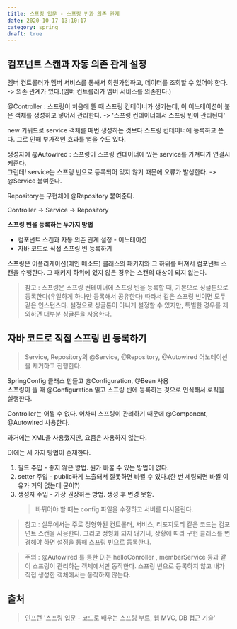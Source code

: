 ```yaml
---
title: 스프링 입문 - 스프링 빈과 의존 관계
date: 2020-10-17 13:10:17
category: spring
draft: true
---
```


## 컴포넌트 스캔과 자동 의존 관계 설정

멤버 컨트롤러가 멤버 서비스를 통해서 회원가입하고, 데이터를 조회할 수 있어야 한다. -> 의존 관계가 있다.(멤버 컨트롤러가 멤버 서비스를 의존한다.)

@Controller : 스프링이 처음에 뜰 때 스프링 컨테이너가 생기는데, 이 어노테이션이 붙은 객체를 생성하고 넣어서 관리한다. -> '스프링 컨테이너에서 스프링 빈이 관리된다'

new 키워드로 service 객체를 매번 생성하는 것보다 스프링 컨테이너에 등록하고 쓴다. 그로 인해 부가적인 효과를 얻을 수도 있다.

생성자에 @Autowired : 스프링이 스프링 컨테이너에 있는 service를 가져다가 연결시켜준다.   
그런데! service는 스프링 빈으로 등록되어 있지 않기 때문에 오류가 발생한다. -> @Service 붙여준다.

Repository는 구현체에 @Repository 붙여준다.

Controller -> Service -> Repository

**스프링 빈을 등록하는 두가지 방법**
- 컴포넌트 스캔과 자동 의존 관계 설정 - 어노테이션
- 자바 코드로 직접 스프링 빈 등록하기

스프링은 어플리케이션(메인 메소드) 클래스의 패키지와 그 하위를 뒤져서 컴포넌트 스캔을 수행한다. 그 패키지 하위에 있지 않은 경우는 스캔의 대상이 되지 않는다.

> 참고 : 스프링은 스프링 컨테이너에 스프링 빈을 등록할 때, 기본으로 싱글톤으로 등록한다(유일하게 하나만 등록해서 공유한다) 따라서 같은 스프링 빈이면 모두 같은 인스턴스다. 설정으로 싱글톤이 아니게 설정할 수 있지만, 특별한 경우를 제외하면 대부분 싱글톤을 사용한다.


## 자바 코드로 직접 스프링 빈 등록하기

> Service, Repository의 @Service, @Repository, @Autowired 어노테이션을 제거하고 진행한다.

SpringConfig 클래스 만들고 @Configuration, @Bean 사용   
스프링이 뜰 때 @Configuration 읽고 스프링 빈에 등록하는 것으로 인식해서 로직을 실행한다.

Controller는 어쩔 수 없다. 어차피 스프링이 관리하기 때문에 @Component, @Autowired 사용한다.

과거에는 XML을 사용했지만, 요즘은 사용하지 않는다.

DI에는 세 가지 방법이 존재한다.
1. 필드 주입 - 좋지 않은 방법. 뭔가 바꿀 수 있는 방법이 없다.
2. setter 주입 - public하게 노출돼서 잘못하면 바뀔 수 있다.(한 번 세팅되면 바뀔 이유가 거의 없는데 굳이?)
3. 생성자 주입 - 가장 권장하는 방법. 생성 후 변경 못함.
    > 바뀌어야 할 때는 config 파일을 수정하고 서버를 다시올린다.

> 참고 : 실무에서는 주로 정형화된 컨트롤러, 서비스, 리포지토리 같은 코드는 컴포넌트 스캔을 사용한다. 그리고 정형화 되지 않거나, 상황에 따라 구현 클래스를 변경해야 하면 설정을 통해 스프링 빈으로 등록한다.

> 주의 : @Autowired 를 통한 DI는 helloConroller , memberService 등과 같이 스프링이 관리하는 객체에서만 동작한다. 스프링 빈으로 등록하지 않고 내가 직접 생성한 객체에서는 동작하지 않는다.

## 출처

> 인프런 '스프링 입문 - 코드로 배우는 스프링 부트, 웹 MVC, DB 접근 기술'